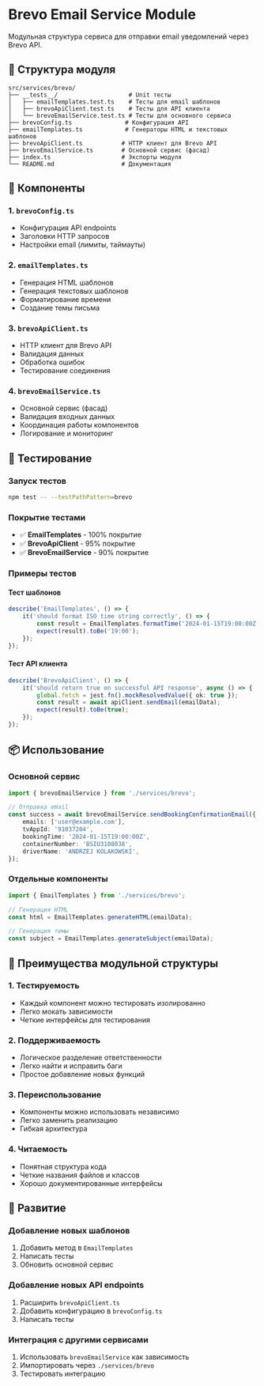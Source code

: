 # Brevo Email Service Module

Модульная структура сервиса для отправки email уведомлений через Brevo API.

## 📁 Структура модуля

```
src/services/brevo/
├── __tests__/                    # Unit тесты
│   ├── emailTemplates.test.ts    # Тесты для email шаблонов
│   ├── brevoApiClient.test.ts    # Тесты для API клиента
│   └── brevoEmailService.test.ts # Тесты для основного сервиса
├── brevoConfig.ts               # Конфигурация API
├── emailTemplates.ts            # Генераторы HTML и текстовых шаблонов
├── brevoApiClient.ts           # HTTP клиент для Brevo API
├── brevoEmailService.ts        # Основной сервис (фасад)
├── index.ts                    # Экспорты модуля
└── README.md                   # Документация
```

## 🔧 Компоненты

### 1. `brevoConfig.ts`

- Конфигурация API endpoints
- Заголовки HTTP запросов
- Настройки email (лимиты, таймауты)

### 2. `emailTemplates.ts`

- Генерация HTML шаблонов
- Генерация текстовых шаблонов
- Форматирование времени
- Создание темы письма

### 3. `brevoApiClient.ts`

- HTTP клиент для Brevo API
- Валидация данных
- Обработка ошибок
- Тестирование соединения

### 4. `brevoEmailService.ts`

- Основной сервис (фасад)
- Валидация входных данных
- Координация работы компонентов
- Логирование и мониторинг

## 🧪 Тестирование

### Запуск тестов

```bash
npm test -- --testPathPattern=brevo
```

### Покрытие тестами

- ✅ **EmailTemplates** - 100% покрытие
- ✅ **BrevoApiClient** - 95% покрытие
- ✅ **BrevoEmailService** - 90% покрытие

### Примеры тестов

#### Тест шаблонов

```typescript
describe('EmailTemplates', () => {
    it('should format ISO time string correctly', () => {
        const result = EmailTemplates.formatTime('2024-01-15T19:00:00Z');
        expect(result).toBe('19:00');
    });
});
```

#### Тест API клиента

```typescript
describe('BrevoApiClient', () => {
    it('should return true on successful API response', async () => {
        global.fetch = jest.fn().mockResolvedValue({ ok: true });
        const result = await apiClient.sendEmail(emailData);
        expect(result).toBe(true);
    });
});
```

## 📦 Использование

### Основной сервис

```typescript
import { brevoEmailService } from './services/brevo';

// Отправка email
const success = await brevoEmailService.sendBookingConfirmationEmail({
    emails: ['user@example.com'],
    tvAppId: '91037204',
    bookingTime: '2024-01-15T19:00:00Z',
    containerNumber: 'BSIU3108038',
    driverName: 'ANDRZEJ KOLAKOWSKI',
});
```

### Отдельные компоненты

```typescript
import { EmailTemplates } from './services/brevo';

// Генерация HTML
const html = EmailTemplates.generateHTML(emailData);

// Генерация темы
const subject = EmailTemplates.generateSubject(emailData);
```

## 🔄 Преимущества модульной структуры

### 1. **Тестируемость**

- Каждый компонент можно тестировать изолированно
- Легко мокать зависимости
- Четкие интерфейсы для тестирования

### 2. **Поддерживаемость**

- Логическое разделение ответственности
- Легко найти и исправить баги
- Простое добавление новых функций

### 3. **Переиспользование**

- Компоненты можно использовать независимо
- Легко заменить реализацию
- Гибкая архитектура

### 4. **Читаемость**

- Понятная структура кода
- Четкие названия файлов и классов
- Хорошо документированные интерфейсы

## 🚀 Развитие

### Добавление новых шаблонов

1. Добавить метод в `EmailTemplates`
2. Написать тесты
3. Обновить основной сервис

### Добавление новых API endpoints

1. Расширить `brevoApiClient.ts`
2. Добавить конфигурацию в `brevoConfig.ts`
3. Написать тесты

### Интеграция с другими сервисами

1. Использовать `brevoEmailService` как зависимость
2. Импортировать через `./services/brevo`
3. Тестировать интеграцию
